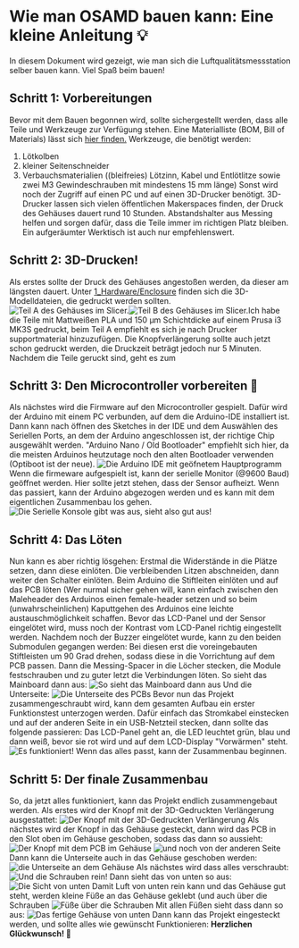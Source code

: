 # Wie man OSAMD bauen kann: Eine kleine Anleitung :bulb:
In diesem Dokument wird gezeigt, wie man sich die Luftqualitätsmessstation selber bauen kann. Viel Spaß beim bauen!
## Schritt 1: Vorbereitungen
Bevor mit dem Bauen begonnen wird, sollte sichergestellt werden, dass alle Teile und Werkzeuge zur Verfügung stehen.
Eine Materialliste (BOM, Bill of Materials) lässt sich [hier finden.](https://github.com/PaulGoldschmidt/OSAMD/blob/main/1_Hardware/BOM.xlsx)
Werkzeuge, die benötigt werden:
 1. Lötkolben
 2. kleiner Seitenschneider
 3. Verbauchsmaterialien ((bleifreies) Lötzinn, Kabel und Entlötlitze sowie zwei M3 Gewindeschrauben mit mindestens 15 mm länge)
Sonst wird noch der Zugriff auf einen PC und auf einen 3D-Drucker benötigt. 3D-Drucker lassen sich vielen öffentlichen Makerspaces finden, der Druck des Gehäuses dauert rund 10 Stunden. Abstandshalter aus Messing helfen und sorgen dafür, dass die Teile immer im richtigen Platz bleiben.
Ein aufgeräumter Werktisch ist auch nur empfehlenswert.
## Schritt 2: 3D-Drucken!
Als erstes sollte der Druck des Gehäuses angestoßen werden, da dieser am längsten dauert. Unter [1_Hardware/Enclosure](https://github.com/PaulGoldschmidt/OSAMD/tree/main/1_Hardware/Enclosure) finden sich die 3D-Modelldateien, die gedruckt werden sollten. ![Teil A des Gehäuses im Slicer.](https://github.com/PaulGoldschmidt/OSAMD/blob/main/1_Hardware/Pictures/PartA-PrusaSlicer.jpg)![Teil B des Gehäuses im Slicer.](https://github.com/PaulGoldschmidt/OSAMD/blob/main/1_Hardware/Pictures/PartB-PrusaSlicer.jpg)Ich habe die Teile mit Mattweißen PLA und 150 μm Schichtdicke auf einem Prusa i3 MK3S gedruckt, beim Teil A empfiehlt es sich je nach Drucker supportmaterial hinzuzufügen.
Die Knopfverlängerung sollte auch jetzt schon gedruckt werden, die Druckzeit beträgt jedoch nur 5 Minuten.
Nachdem die Teile geruckt sind, geht es zum
## Schritt 3: Den Microcontroller vorbereiten :floppy_disk:
Als nächstes wird die Firmware auf den Microcontroller gespielt. Dafür wird der Arduino mit einem PC verbunden, auf dem die Arduino-IDE installiert ist. Dann kann nach öffnen des Sketches in der IDE und dem Auswählen des Seriellen Ports, an dem der Arduino angeschlossen ist, der richtige Chip ausgewählt werden. "Arduino Nano / Old Bootloader" empfiehlt sich hier, da die meisten Arduinos heutzutage noch den alten Bootloader verwenden (Optiboot ist der neue).
![Die Arduino IDE mit geöfnetem Hauptprogramm](https://github.com/PaulGoldschmidt/OSAMD/blob/main/1_Hardware/Pictures/Arduino-IDE.jpg)Wenn die firmeware aufgespielt ist, kann der serielle Monitor (@9600 Baud) geöffnet werden. Hier sollte jetzt stehen, dass der Sensor aufheizt. Wenn das passiert, kann der Arduino abgezogen werden und es kann mit dem eigentlichen Zusammenbau los gehen.
![Die Serielle Konsole gibt was aus, sieht also gut aus!](https://github.com/PaulGoldschmidt/OSAMD/blob/main/1_Hardware/Pictures/Arduino-IDE_Serial.jpg)
## Schritt 4: Das Löten
Nun kann es aber richtig lösgehen:
Erstmal die Widerstände in die Plätze setzen, dann diese einlöten. Die verbleibenden Litzen abschneiden, dann weiter den Schalter einlöten. Beim Arduino die Stiftleiten einlöten und auf das PCB löten (Wer nurmal sicher gehen will, kann einfach zwischen den Maleheader des Arduinos einen female-header setzen und so beim (unwahrscheinlichen) Kaputtgehen des Arduinos eine leichte austauschmöglichkeit schaffen.
Bevor das LCD-Panel und der Sensor eingelötet wird, muss noch der Kontrast vom LCD-Panel richtig eingestellt werden.
Nachdem noch der Buzzer eingelötet wurde, kann zu den beiden Submodulen gegangen werden: Bei diesen erst die voreingebauten Stiftleisten um 90 Grad drehen, sodass diese in die Vorrichtung auf dem PCB passen. Dann die Messing-Spacer in die Löcher stecken, die Module festschrauben und zu guter letzt die Verbindungen löten. So sieht das Mainboard dann aus:
![So sieht das Mainboard dann aus](https://github.com/PaulGoldschmidt/OSAMD/blob/main/1_Hardware/Pictures/pcb_lcd.jpg)
Und die Unterseite:
![Die Unterseite des PCBs](https://github.com/PaulGoldschmidt/OSAMD/blob/main/1_Hardware/Pictures/pcb_bottom.jpg)
Bevor nun das Projekt zusammengeschraubt wird, kann dem gesamten Aufbau ein erster Funktionstest unterzogen werden. Dafür einfach das Stromkabel einstecken und auf der anderen Seite in ein USB-Netzteil stecken, dann sollte das folgende passieren:
Das LCD-Panel geht an, die LED leuchtet grün, blau und dann weiß, bevor sie rot wird und auf dem LCD-Display "Vorwärmen" steht.
![Es funktioniert!](https://github.com/PaulGoldschmidt/OSAMD/blob/main/1_Hardware/Pictures/firsttest.jpg)
Wenn das alles passt, kann der Zusammenbau beginnen.
## Schritt 5: Der finale Zusammenbau
So, da jetzt alles funktioniert, kann das Projekt endlich zusammengebaut werden. Als erstes wird der Knopf mit der 3D-Gedruckten Verlängerung ausgestattet:
![Der Knopf mit der 3D-Gedruckten Verlängerung](https://github.com/PaulGoldschmidt/OSAMD/blob/main/1_Hardware/Pictures/button.jpg)
Als nächstes wird der Knopf in das Gehäuse gesteckt, dann wird das PCB in den Slot oben im Gehäuse geschoben, sodass das dann so aussieht:
![Der Knopf mit dem PCB im Gehäuse](https://github.com/PaulGoldschmidt/OSAMD/blob/main/1_Hardware/Pictures/pcb_enclosure1.jpg)
![und noch von der anderen Seite](https://github.com/PaulGoldschmidt/OSAMD/blob/main/1_Hardware/Pictures/pcb_enclosure2.jpg)
Dann kann die Unterseite auch in das Gehäuse geschoben werden:
![die Unterseite an dem Gehäuse](https://github.com/PaulGoldschmidt/OSAMD/blob/main/1_Hardware/Pictures/assembled_noScrews.jpg)
Als nächstes wird dass alles verschraubt:
![Und die Schrauben rein!](https://github.com/PaulGoldschmidt/OSAMD/blob/main/1_Hardware/Pictures/screwing.jpg)
Dann sieht das von unten so aus:
![Die Sicht von unten](https://github.com/PaulGoldschmidt/OSAMD/blob/main/1_Hardware/Pictures/fullyassembled.jpg)
Damit Luft von unten rein kann und das Gehäuse gut steht, werden kleine Füße an das Gehäuse geklebt (und auch über die Schrauben
![Füße über die Schrauben](https://github.com/PaulGoldschmidt/OSAMD/blob/main/1_Hardware/Pictures/foot.jpg)
Mit allen Füßen sieht dass dann so aus:
![Das fertige Gehäuse von unten](https://github.com/PaulGoldschmidt/OSAMD/blob/main/1_Hardware/Pictures/done.jpg)
Dann kann das Projekt eingesteckt werden, und sollte alles wie gewünscht Funktionieren: **Herzlichen Glückwunsch! :tada:**

